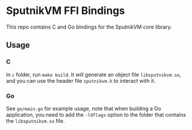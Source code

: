 # SputnikVM FFI Bindings

This repo contains C and Go bindings for the SputnikVM core
library.

## Usage

### C

In `c` folder, run `make build`. It will generate an object file
`libsputnikvm.so`, and you can use the header file `sputnikvm.h` to
interact with it.

### Go

See `go/main.go` for example usage, note that when building a Go
application, you need to add the `-ldflags` option to the folder that
contains the `libsputnikvm.so` file.
